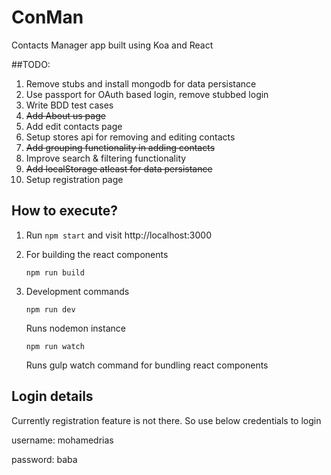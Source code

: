 # ConMan
Contacts Manager app built using Koa and React

##TODO:
1. Remove stubs and install mongodb for data persistance
2. Use passport for OAuth based login, remove stubbed login
3. Write BDD test cases
4. ~~Add About us page~~
5. Add edit contacts page
6. Setup stores api for removing and editing contacts
7. ~~Add grouping functionality in adding contacts~~
8. Improve search & filtering functionality
9. ~~Add localStorage atleast for data persistance~~
10. Setup registration page

## How to execute?

1. Run `npm start` and visit http://localhost:3000

2. For building the react components

    `npm run build`

3. Development commands

    `npm run dev` 

    Runs nodemon instance

    `npm run watch`

    Runs gulp watch command for bundling react components

## Login details

Currently registration feature is not there. So use below credentials to login

username: mohamedrias

password: baba
